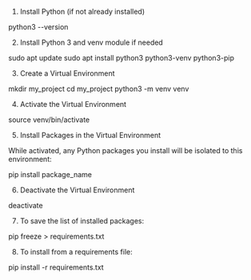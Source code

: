 1. Install Python (if not already installed)

python3 --version

2. Install Python 3 and venv module if needed

sudo apt update
sudo apt install python3 python3-venv python3-pip

3. Create a Virtual Environment

mkdir my_project
cd my_project
python3 -m venv venv

4. Activate the Virtual Environment

source venv/bin/activate

5. Install Packages in the Virtual Environment

While activated, any Python packages you install will be isolated to this environment:

pip install package_name

6. Deactivate the Virtual Environment

deactivate

7. To save the list of installed packages:

pip freeze > requirements.txt

8. To install from a requirements file:

pip install -r requirements.txt
